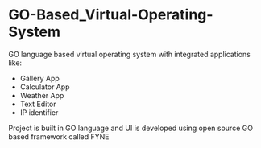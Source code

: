 # GO-Based_Virtual-Operating-System
GO language based virtual operating system with integrated applications like:
   * Gallery App
   * Calculator App
   * Weather App
   * Text Editor
   * IP identifier

Project is built in GO language and UI is developed using open source GO based framework called FYNE 
